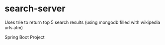 # search-server
Uses trie to return top 5 search results (using mongodb filled with wikipedia urls atm)

Spring Boot Project

